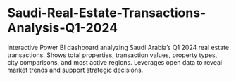 # Saudi-Real-Estate-Transactions-Analysis-Q1-2024
Interactive Power BI dashboard analyzing Saudi Arabia’s Q1 2024 real estate transactions. Shows total properties, transaction values, property types, city comparisons, and most active regions. Leverages open data to reveal market trends and support strategic decisions.
